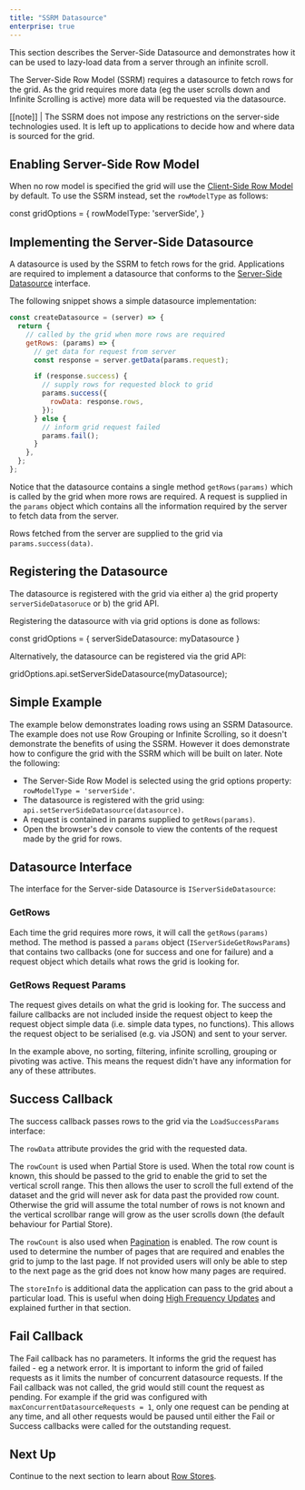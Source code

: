 ```yaml
---
title: "SSRM Datasource"
enterprise: true
---
```


This section describes the Server-Side Datasource and demonstrates how it can be used to lazy-load data from a
server through an infinite scroll.

The Server-Side Row Model (SSRM) requires a datasource to fetch rows for the grid. As the grid requires more data
(eg the user scrolls down and Infinite Scrolling is active) more data will be requested via the datasource.

[[note]]
| The SSRM does not impose any restrictions on the server-side technologies used. It is left up to applications to decide how and where data is sourced for the grid.

## Enabling Server-Side Row Model

When no row model is specified the grid will use the [Client-Side Row Model](/client-side-model/) by default. To use the SSRM instead, set the `rowModelType` as follows:

<snippet>
const gridOptions = {
    rowModelType: 'serverSide',
}
</snippet>

## Implementing the Server-Side Datasource

A datasource is used by the SSRM to fetch rows for the grid. Applications are required to implement a datasource that conforms to the [Server-Side Datasource](#datasource-interface) interface.

The following snippet shows a simple datasource implementation:

```js
const createDatasource = (server) => {
  return {
    // called by the grid when more rows are required
    getRows: (params) => {
      // get data for request from server
      const response = server.getData(params.request);

      if (response.success) {
        // supply rows for requested block to grid
        params.success({
          rowData: response.rows,
        });
      } else {
        // inform grid request failed
        params.fail();
      }
    },
  };
};
```

Notice that the datasource contains a single method `getRows(params)` which is called by the grid when more rows are required. A request is supplied in the `params` object which contains all the information required by the server to fetch data from the server.

Rows fetched from the server are supplied to the grid via `params.success(data)`.

## Registering the Datasource

The datasource is registered with the grid via either a) the grid property `serverSideDatasoruce` or b) the grid API.

Registering the datasource with via grid options is done as follows:

<snippet>
const gridOptions = {
    serverSideDatasource: myDatasource
}
</snippet>

Alternatively, the datasource can be registered via the grid API:

<snippet>
gridOptions.api.setServerSideDatasource(myDatasource);
</snippet>

## Simple Example

The example below demonstrates loading rows using an SSRM Datasource. The example does not use
Row Grouping or Infinite Scrolling, so it doesn't demonstrate the benefits of using the SSRM.
However it does demonstrate how to configure the grid with the SSRM which will be built on later.
Note the following:

- The Server-Side Row Model is selected using the grid options property: `rowModelType = 'serverSide'`.
- The datasource is registered with the grid using: `api.setServerSideDatasource(datasource)`.
- A request is contained in params supplied to `getRows(params)`.
- Open the browser's dev console to view the contents of the request made by the grid for rows.

<grid-example title='Simple Example' name='simple' type='generated' options='{ "enterprise": true, "modules": ["serverside", "menu", "columnpanel"] }'></grid-example>

## Datasource Interface

The interface for the Server-side Datasource is `IServerSideDatasource`:

<interface-documentation interfaceName='IServerSideDatasource' ></interface-documentation>

### GetRows

Each time the grid requires more rows, it will call the `getRows(params)` method. The method is passed a `params` object (`IServerSideGetRowsParams`) that contains two callbacks (one for success and one for failure) and a request object which details what rows the grid is looking for.

<interface-documentation interfaceName='IServerSideGetRowsParams' config='{"overrideBottomMargin":"1rem"}' ></interface-documentation>

### GetRows Request Params

The request gives details on what the grid is looking for. The success and failure callbacks are not included inside
the request object to keep the request object simple data (i.e. simple data types, no functions). This allows the
request object to be serialised (e.g. via JSON) and sent to your server.

<interface-documentation interfaceName='IServerSideGetRowsRequest' config='{"overrideBottomMargin":"1rem"}' ></interface-documentation>

In the example above, no sorting, filtering, infinite scrolling, grouping or pivoting was active. This means the
request didn't have any information for any of these attributes.

## Success Callback

The success callback passes rows to the grid via the `LoadSuccessParams` interface:

<interface-documentation interfaceName='LoadSuccessParams' config='{"overrideBottomMargin":"1rem"}' ></interface-documentation>

The `rowData` attribute provides the grid with the requested data.

The `rowCount` is used when Partial Store is used. When the total row count is known, this should be passed to the grid to enable the grid to set the vertical scroll range. This then allows the user to scroll the full extend of the dataset and the grid will never ask for data past the provided row count. Otherwise the grid will assume the total number of rows is not known and the vertical scrollbar range will grow as the user scrolls down (the default behaviour for Partial Store).

The `rowCount` is also used when [Pagination](/server-side-model-pagination/) is enabled. The row count is used to determine the number of pages that are required and enables the grid to jump to the last page. If not provided users will only be able to step to the next page as the grid does not know how many pages are required.

The `storeInfo` is additional data the application can pass to the grid about a particular load. This is useful when doing [High Frequency Updates](/server-side-model-high-frequency/) and explained further in that section.

## Fail Callback

The Fail callback has no parameters. It informs the grid the request has failed - eg a network error. It is important to inform the grid of failed requests as it limits the number of concurrent datasource requests. If the Fail callback was not called, the grid would still count the request as pending. For example if the grid was configured with `maxConcurrentDatasourceRequests = 1`, only one request can be pending at any time, and all other requests would be paused until either the Fail or Success callbacks were called for the outstanding request.

## Next Up

Continue to the next section to learn about [Row Stores](/server-side-model-row-stores/).

